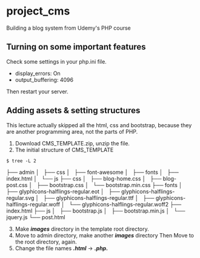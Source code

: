 # project_cms
Building a blog system from Udemy's PHP course

## Turning on some important features

Check some settings in your php.ini file.
- display_errors: On
- output_buffering: 4096

Then restart your server.

## Adding assets & setting structures

This lecture actually skipped all the html, css and bootstrap,
because they are another programming area, not the parts of PHP.

1. Download CMS_TEMPLATE.zip, unzip the file.
2. The initial structure of CMS_TEMPLATE

```shell
$ tree -L 2
```
├── admin
│   ├── css
│   ├── font-awesome
│   ├── fonts
│   ├── index.html
│   └── js
├── css
│   ├── blog-home.css
│   ├── blog-post.css
│   ├── bootstrap.css
│   └── bootstrap.min.css
├── fonts
│   ├── glyphicons-halflings-regular.eot
│   ├── glyphicons-halflings-regular.svg
│   ├── glyphicons-halflings-regular.ttf
│   ├── glyphicons-halflings-regular.woff
│   └── glyphicons-halflings-regular.woff2
├── index.html
├── js
│   ├── bootstrap.js
│   ├── bootstrap.min.js
│   └── jquery.js
└── post.html

3. Make **_images_** directory in the template root directory.
4. Move to admin directory, make another **_images_** directory 
   Then Move to the root directory, again.
5. Change the file names **_.html_** -> **_.php._**

